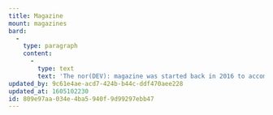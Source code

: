 ```yaml
---
title: Magazine
mount: magazines
bard:
  -
    type: paragraph
    content:
      -
        type: text
        text: 'The nor(DEV): magazine was started back in 2016 to accompany our annual conference, nor(DEV):con. Our last edition was in Feb 2020, and we will now continue to deliver these articles to you, here, at norfolkdevelopers.com'
updated_by: 9c61e4ae-acd7-424b-b44c-ddf470aee228
updated_at: 1605102230
id: 809e97aa-034e-4ba5-940f-9d99297ebb47
---
```

